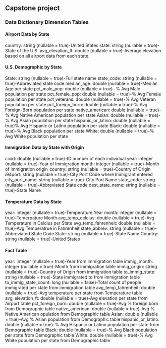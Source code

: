 ## Capstone project
### Data Dictionary Dimension Tables

#### Airport Data by State
country: string (nullable = true)-United States
state: string (nullable = true)-State of the U.S.
avg_elevation_ft: double (nullable = true)-Average elevation based on all airport data from each state.

#### U.S. Demographic by State
State: string (nullable = true)-Full state name
state_code: string (nullable = true)-Abbreviated state code
median_age: double (nullable = true)-Median Age per state
pct_male_pop: double (nullable = true)- % Avg Male population per state
pct_female_pop: double (nullable = true)-% Avg Female population per state
pct_veterans: double (nullable = true)-% Avg Veteran population per state
pct_foreign_born: double (nullable = true)-% Avg Foreign-Born population per state
native_american: double (nullable = true)-% Avg Native American population per state
Asian: double (nullable = true)-% Avg Asian population per state
hispanic_or_latino: double (nullable = true)% Avg Hispanic or Latino population per state
Black: double (nullable = true)-% Avg Black population per state
White: double (nullable = true)-% Avg White population per state
#### Immigration Data by State with Origin
cicid: double (nullable = true)-ID number of each individual
year: integer (nullable = true)-Year of Immigration
month: integer (nullable = true)-Month of Immigration
origin_country: string (nullable = true)-Country of Origin
i94port: string (nullable = true)-City Port Code where Immigrant entered
city_port_name: string (nullable = true)-City Port Name
state_code: string (nullable = true)-Abbreviated State code
dest_state_name: string (nullable = true)-State Name
#### Temperature Data by State
year: integer (nullable = true)-Temperature Year
month: integer (nullable = true)-Temerpature Month
avg_temp_celcius: double (nullable = true)-Avg Temperature in Celcius per State
avg_temp_fahrenheit: double (nullable = true)-Avg Temperatrue in Fahrenheit
state_abbrev: string (nullable = true)-Abbreviated State Code
State: string (nullable = true)-State Name
Country: string (nullable = true)-United States
#### Fact Table
year: integer (nullable = true)-Year from immigration table
immig_month: integer (nullable = true)-Month from immigration table
immig_origin: string (nullable = true)-Country of Origin from immigration table
to_immig_state: string (nullable = true)-State immigrated to from immigration table
to_immig_state_count: long (nullable = false)-Total count of people immigrated per state from immigration table
avg_temp_fahrenheit: double (nullable = true)-Avg temperature per state from Temperature table
avg_elevation_ft: double (nullable = true)-Avg elevation per state from Airport table
pct_foreign_born: double (nullable = true)-Avg % foreign born from Demographic table
native_american: double (nullable = true)-Avg % Native American opulation from Demographic table
Asian: double (nullable = true)-Avg % Asian population from Demographic table
hispanic_or_latino: double (nullable = true)-% Avg Hispanic or Latino population per state from Demographic table
Black: double (nullable = true)-% Avg Black population per state from Demographic table
White: double (nullable = true)-% Avg White population per state from Demographic table
